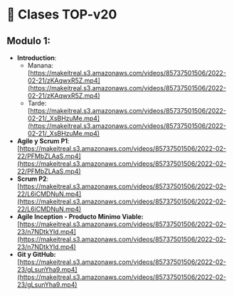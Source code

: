 # 🎥 Clases TOP-v20

## Modulo 1:
- **Introduction**:
    - Manana: [https://makeitreal.s3.amazonaws.com/videos/85737501506/2022-02-21/zKAqwxR5Z.mp4](https://makeitreal.s3.amazonaws.com/videos/85737501506/2022-02-21/zKAqwxR5Z.mp4)
    - Tarde: [https://makeitreal.s3.amazonaws.com/videos/85737501506/2022-02-21/_XsBHzuMe.mp4](https://makeitreal.s3.amazonaws.com/videos/85737501506/2022-02-21/_XsBHzuMe.mp4)
- **Agile y Scrum P1**: [https://makeitreal.s3.amazonaws.com/videos/85737501506/2022-02-22/PFMbZLAaS.mp4](https://makeitreal.s3.amazonaws.com/videos/85737501506/2022-02-22/PFMbZLAaS.mp4)
- **Scrum P2**: [https://makeitreal.s3.amazonaws.com/videos/85737501506/2022-02-22/L6iCMDNuN.mp4](https://makeitreal.s3.amazonaws.com/videos/85737501506/2022-02-22/L6iCMDNuN.mp4)
- **Agile Inception - Producto Minimo Viable:** [https://makeitreal.s3.amazonaws.com/videos/85737501506/2022-02-23/n7NDtkYld.mp4](https://makeitreal.s3.amazonaws.com/videos/85737501506/2022-02-23/n7NDtkYld.mp4)
- **Git y GitHub:** [https://makeitreal.s3.amazonaws.com/videos/85737501506/2022-02-23/gLsunYha9.mp4](https://makeitreal.s3.amazonaws.com/videos/85737501506/2022-02-23/gLsunYha9.mp4)
